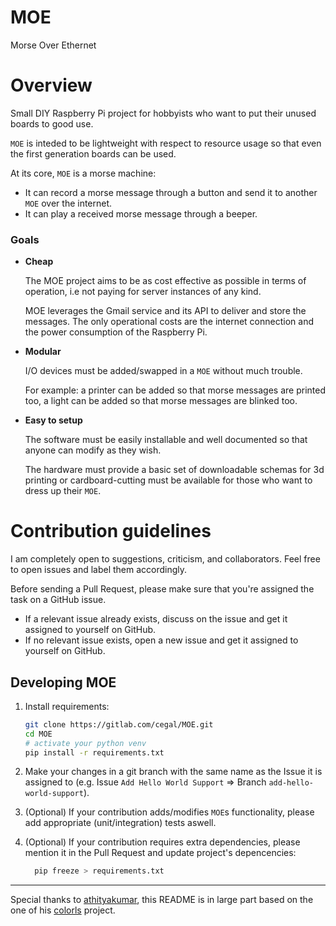 # MOE

Morse Over Ethernet

# Overview

Small DIY Raspberry Pi project for hobbyists who want to put their unused boards to good use.

`MOE` is inteded to be lightweight with respect to resource usage so that even the first generation boards can be used.

At its core, `MOE` is a morse machine:
  - It can record a morse message through a button and send it to another `MOE` over the internet.
  - It can play a received morse message through a beeper.

### Goals
- __Cheap__

    The MOE project aims to be as cost effective as possible in terms of operation, i.e not paying for server instances of any kind.

    MOE leverages the Gmail service and its API to deliver and store the messages. The only operational costs are the internet connection and the power consumption of the Raspberry Pi.

- __Modular__

    I/O devices must be added/swapped in a `MOE` without much trouble.

    For example: a printer can be added so that morse messages are printed too, a light can be added so that morse messages are blinked too.

- __Easy to setup__

    The software must be easily installable and well documented so that anyone can modify as they wish.

    The hardware must provide a basic set of downloadable schemas for 3d printing or cardboard-cutting must be available for those who want to dress up their `MOE`.

# Contribution guidelines

I am completely open to suggestions, criticism, and collaborators.
Feel free to open issues and label them accordingly.

Before sending a Pull Request, please make sure that you're assigned the task on a GitHub issue.

- If a relevant issue already exists, discuss on the issue and get it assigned to yourself on GitHub.
- If no relevant issue exists, open a new issue and get it assigned to yourself on GitHub.


## Developing MOE

1. Install requirements:

    ```bash
    git clone https://gitlab.com/cegal/MOE.git
    cd MOE
    # activate your python venv
    pip install -r requirements.txt
    ```

2. Make your changes in a git branch with the same name as the Issue it is assigned to (e.g. Issue `Add Hello World Support` => Branch `add-hello-world-support`).

3. (Optional) If your contribution adds/modifies `MOE`s functionality, please add appropriate (unit/integration) tests aswell.

4. (Optional) If your contribution requires extra dependencies, please mention it in the Pull Request and update project's depencencies:
    ```bash
      pip freeze > requirements.txt
    ```

---

Special thanks to [athityakumar](https://github.com/athityakumar), this README is in large part based on the one of his [colorls](https://github.com/athityakumar/colorls) project.
